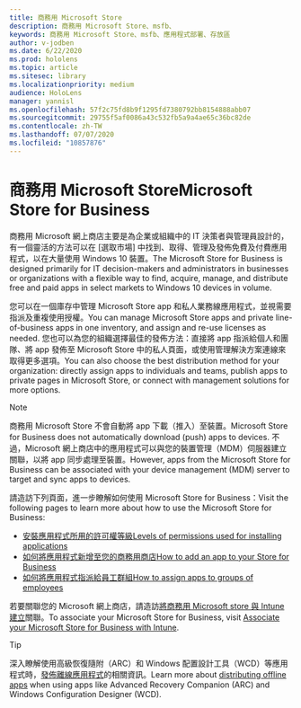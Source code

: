 ```yaml
---
title: 商務用 Microsoft Store
description: 商務用 Microsoft Store、msfb、
keywords: 商務用 Microsoft Store、msfb、應用程式部署、存放區
author: v-jodben
ms.date: 6/22/2020
ms.prod: hololens
ms.topic: article
ms.sitesec: library
ms.localizationpriority: medium
audience: HoloLens
manager: yannisl
ms.openlocfilehash: 57f2c75fd8b9f1295fd7380792bb8154888abb07
ms.sourcegitcommit: 29755f5af0086a43c532fb5a9a4ae65c36bc82de
ms.contentlocale: zh-TW
ms.lasthandoff: 07/07/2020
ms.locfileid: "10857876"
---
```

# <span data-ttu-id="8c819-104">商務用 Microsoft Store</span><span class="sxs-lookup"><span data-stu-id="8c819-104">Microsoft Store for Business</span></span>

<span data-ttu-id="8c819-105">商務用 Microsoft 網上商店主要是為企業或組織中的 IT 決策者與管理員設計的，有一個靈活的方法可以在 [選取市場] 中找到、取得、管理及發佈免費及付費應用程式，以在大量使用 Windows 10 裝置。</span><span class="sxs-lookup"><span data-stu-id="8c819-105">The Microsoft Store for Business is designed primarily for IT decision-makers and administrators in businesses or organizations with a flexible way to find, acquire, manage, and distribute free and paid apps in select markets to Windows 10 devices in volume.</span></span> 

<span data-ttu-id="8c819-106">您可以在一個庫存中管理 Microsoft Store app 和私人業務線應用程式，並視需要指派及重複使用授權。</span><span class="sxs-lookup"><span data-stu-id="8c819-106">You can manage Microsoft Store apps and private line-of-business apps in one inventory, and assign and re-use licenses as needed.</span></span> <span data-ttu-id="8c819-107">您也可以為您的組織選擇最佳的發佈方法：直接將 app 指派給個人和團隊、將 app 發佈至 Microsoft Store 中的私人頁面，或使用管理解決方案連線來取得更多選項。</span><span class="sxs-lookup"><span data-stu-id="8c819-107">You can also choose the best distribution method for your organization: directly assign apps to individuals and teams, publish apps to private pages in Microsoft Store, or connect with management solutions for more options.</span></span>

> [!Note] 
> <span data-ttu-id="8c819-108">商務用 Microsoft Store 不會自動將 app 下載（推入）至裝置。</span><span class="sxs-lookup"><span data-stu-id="8c819-108">Microsoft Store for Business does not automatically download (push) apps to devices.</span></span> <span data-ttu-id="8c819-109">不過，Microsoft 網上商店中的應用程式可以與您的裝置管理（MDM）伺服器建立關聯，以將 app 同步處理至裝置。</span><span class="sxs-lookup"><span data-stu-id="8c819-109">However, apps from the Microsoft Store for Business can be associated with your device management (MDM) server to target and sync apps to devices.</span></span>

<span data-ttu-id="8c819-110">請造訪下列頁面，進一步瞭解如何使用 Microsoft Store for Business：</span><span class="sxs-lookup"><span data-stu-id="8c819-110">Visit the following pages to learn more about how to use the Microsoft Store for Business:</span></span>
* [<span data-ttu-id="8c819-111">安裝應用程式所用的許可權等級</span><span class="sxs-lookup"><span data-stu-id="8c819-111">Levels of permissions used for installing applications</span></span>](https://docs.microsoft.com/mem/intune/configuration/device-restrictions-windows-holographic#app-store)
* [<span data-ttu-id="8c819-112">如何將應用程式新增至您的商務用商店</span><span class="sxs-lookup"><span data-stu-id="8c819-112">How to add an app to your Store for Business</span></span>](https://docs.microsoft.com/mem/intune/apps/store-apps-windows)
* [<span data-ttu-id="8c819-113">如何將應用程式指派給員工群組</span><span class="sxs-lookup"><span data-stu-id="8c819-113">How to assign apps to groups of employees</span></span>](https://docs.microsoft.com/mem/intune/apps/windows-store-for-business)

<span data-ttu-id="8c819-114">若要關聯您的 Microsoft 網上商店，請造訪[將商務用 Microsoft store 與 Intune 建立](https://docs.microsoft.com/mem/intune/apps/windows-store-for-business#associate-your-microsoft-store-for-business-account-with-intune)關聯。</span><span class="sxs-lookup"><span data-stu-id="8c819-114">To associate your Microsoft Store for Business, visit [Associate your Microsoft Store for Business with Intune](https://docs.microsoft.com/mem/intune/apps/windows-store-for-business#associate-your-microsoft-store-for-business-account-with-intune).</span></span>

> [!Tip] 
> <span data-ttu-id="8c819-115">深入瞭解使用高級恢復隨附（ARC）和 Windows 配置設計工具（WCD）等應用程式時，[發佈離線應用程式](https://docs.microsoft.com/microsoft-store/distribute-offline-apps)的相關資訊。</span><span class="sxs-lookup"><span data-stu-id="8c819-115">Learn more about [distributing offline apps](https://docs.microsoft.com/microsoft-store/distribute-offline-apps) when using apps like Advanced Recovery Companion (ARC) and Windows Configuration Designer (WCD).</span></span>
